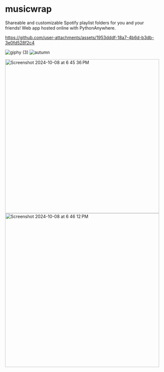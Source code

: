 # musicwrap
Shareable and customizable Spotify playlist folders for you and your friends! Web app hosted online with PythonAnywhere.


https://github.com/user-attachments/assets/1953dddf-18a7-4b6d-b3db-3e0fd528f2c4


![giphy (3)](https://github.com/user-attachments/assets/8fb52810-a2cc-4bbf-b3a5-8d78697b8990)
![autumn](https://github.com/user-attachments/assets/4d037a20-cde4-4f08-bb2a-3c1c2bc7a078)



<img width="500" alt="Screenshot 2024-10-08 at 6 45 36 PM" src="https://github.com/user-attachments/assets/69b4cbee-fcd0-484e-ac03-ff457f47797f">
<img width="500" alt="Screenshot 2024-10-08 at 6 46 12 PM" src="https://github.com/user-attachments/assets/936f70b5-76e7-48d5-b0e7-73a3360c14ba">
